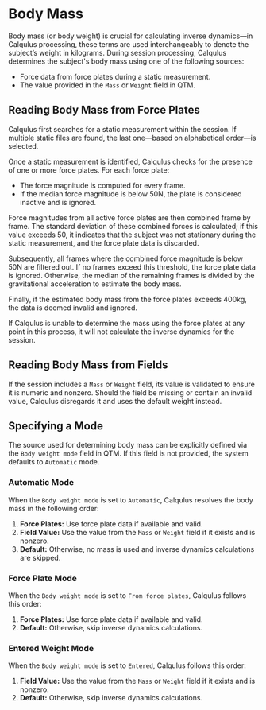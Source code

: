 # Body Mass

Body mass (or body weight) is crucial for calculating inverse dynamics—in Calqulus processing, these terms are used interchangeably to denote the subject’s weight in kilograms.
During session processing, Calqulus determines the subject's body mass using one of the following sources:

- Force data from force plates during a static measurement.
- The value provided in the `Mass` or `Weight` field in QTM.

## Reading Body Mass from Force Plates

Calqulus first searches for a static measurement within the session. If multiple static files are found, the last one—based on alphabetical order—is selected.

Once a static measurement is identified, Calqulus checks for the presence of one or more force plates. For each force plate:

- The force magnitude is computed for every frame.
- If the median force magnitude is below 50N, the plate is considered inactive and is ignored.

Force magnitudes from all active force plates are then combined frame by frame. The standard deviation of these combined forces is calculated; if this value exceeds 50, it indicates that the subject was not stationary during the static measurement, and the force plate data is discarded.

Subsequently, all frames where the combined force magnitude is below 50N are filtered out. If no frames exceed this threshold, the force plate data is ignored. Otherwise, the median of the remaining frames is divided by the gravitational acceleration to estimate the body mass.

Finally, if the estimated body mass from the force plates exceeds 400kg, the data is deemed invalid and ignored.

If Calqulus is unable to determine the mass using the force plates at any point in this process, it will not calculate the inverse dynamics for the session.

## Reading Body Mass from Fields

If the session includes a `Mass` or `Weight` field, its value is validated to ensure it is numeric and nonzero. Should the field be missing or contain an invalid value, Calqulus disregards it and uses the default weight instead.

## Specifying a Mode

The source used for determining body mass can be explicitly defined via the `Body weight mode` field in QTM. If this field is not provided, the system defaults to `Automatic` mode.

### Automatic Mode

When the `Body weight mode` is set to `Automatic`, Calqulus resolves the body mass in the following order:

1. **Force Plates:** Use force plate data if available and valid.
2. **Field Value:** Use the value from the `Mass` or `Weight` field if it exists and is nonzero.
3. **Default:** Otherwise, no mass is used and inverse dynamics calculations are skipped.

### Force Plate Mode

When the `Body weight mode` is set to `From force plates`, Calqulus follows this order:

1. **Force Plates:** Use force plate data if available and valid.
2. **Default:** Otherwise, skip inverse dynamics calculations.

### Entered Weight Mode

When the `Body weight mode` is set to `Entered`, Calqulus follows this order:

1. **Field Value:** Use the value from the `Mass` or `Weight` field if it exists and is nonzero.
2. **Default:** Otherwise, skip inverse dynamics calculations.
